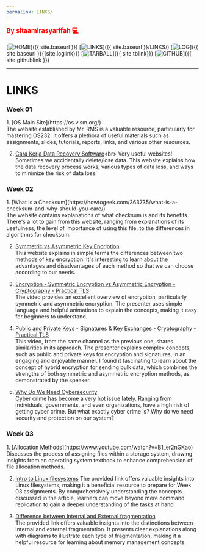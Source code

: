 ```yaml
---
permalink: LINKS/
---
```

<span style="color:red; font-weight:bold; font-size:larger;">By sitaamirasyarifah 💻</span>
<br><br>
[![HOME](https://img.shields.io/badge/-HOME-C6DBDA?style=for-the-badge&logoColor=green)]({{ site.baseurl }})
[![LINKS](https://img.shields.io/badge/-LINKS-55CBCD?style=for-the-badge&logoColor=white)]({{ site.baseurl }}/LINKS/)
[![LOG](https://img.shields.io/badge/-LOG-5778A9?style=for-the-badge&logoColor=white)]({{ site.baseurl }}{{site.loglink}})
[![TARBALL](https://img.shields.io/badge/-TARBALL-BC9578?style=for-the-badge&logoColor=white)]({{ site.tblink}})
[![GITHUB](https://img.shields.io/badge/GitHub-100000?style=for-the-badge&logo=github&logoColor=white)]({{ site.githublink }})
<br>
<hr>

# LINKS #
<h3>Week 01</h3>
1. [OS Main Site](https://os.vlsm.org/) <br>
The website established by Mr. RMS is a valuable resource, particularly for mastering OS232. It offers a plethora of useful materials such as assignments, slides, tutorials, reports, links, and various other resources.

2. [Cara Kerja Data Recovery Software](https://www.techradar.com/news/how-data-recovery-software-works#:~:text=In%20the%20case%20of%20accidental,of%20the%20device%20in%20question.)<br>
Very useful websites! Sometimes we accidentally delete/lose data. This website explains how the data recovery process works, various types of data loss, and ways to minimize the risk of data loss.

<h3>Week 02</h3>
1. [What Is a Checksum](https://howtogeek.com/363735/what-is-a-checksum-and-why-should-you-care/)<br>
The website contains explanations of what checksum is and its benefits. There's a lot to gain from this website, ranging from explanations of its usefulness, the level of importance of using this file, to the differences in algorithms for checksum.

2. [Symmetric vs Asymmetric Key Encription](https://geeksforgeeks.org/difference-between-symmetric-and-asymmetric-key-encryption/)<br>
This website explains in simple terms the differences between two methods of key encryption. It's interesting to learn about the advantages and disadvantages of each method so that we can choose according to our needs.

3. [Encryption - Symmetric Encryption vs Asymmetric Encryption - Cryptography - Practical TLS](https://www.youtube.com/watch?v=o_g-M7UBqI8)<br>
The video provides an excellent overview of encryption, particularly symmetric and asymmetric encryption. The presenter uses simple language and helpful animations to explain the concepts, making it easy for beginners to understand.

4. [Public and Private Keys - Signatures & Key Exchanges - Cryptography - Practical TLS](https://www.youtube.com/watch?v=_zyKvPvh808)<br>
This video, from the same channel as the previous one, shares similarities in its approach. The presenter explains complex concepts, such as public and private keys for encryption and signatures, in an engaging and enjoyable manner. I found it fascinating to learn about the concept of hybrid encryption for sending bulk data, which combines the strengths of both symmetric and asymmetric encryption methods, as demonstrated by the speaker.

5. [Why Do We Need Cybersecurity](https://www.onelogin.com/learn/what-is-cyber-security)<br>
Cyber crime has become a very hot issue lately. Ranging from individuals, governments, and even organizations, have a high risk of getting cyber crime. But what exactly cyber crime is? Why do we need security and protection on our system?

<h3>Week 03</h3>
1. [Allocation Methods](https://www.youtube.com/watch?v=B1_er2nGKao)
Discusses the process of assigning files within a storage system, drawing insights from an operating system textbook to enhance comprehension of file allocation methods.

2. [Intro to Linux filesystems](https://opensource.com/life/16/10/introduction-linux-filesystems)
The provided link offers valuable insights into Linux filesystems, making it a beneficial resource to prepare for Week 03 assignments. By comprehensively understanding the concepts discussed in the article, learners can move beyond mere command replication to gain a deeper understanding of the tasks at hand.

3. [Difference between Internal and External fragmentation](https://www.geeksforgeeks.org/difference-between-internal-and-external-fragmentation/)<br>
The provided link offers valuable insights into the distinctions between internal and external fragmentation. It presents clear explanations along with diagrams to illustrate each type of fragmentation, making it a helpful resource for learning about memory management concepts.





